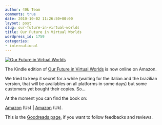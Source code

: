 ```yaml
---
author: 40k Team
comments: true
date: 2010-10-02 11:26:50+00:00
layout: post
slug: our-future-in-virtual-worlds
title: Our Future in Virtual Worlds
wordpress_id: 1759
categories:
- international
---
```


[![Our Future in Virtual Worlds](http://www.40kbooks.com/wp-content/uploads/our.jpg)](http://www.40kbooks.com/wp-content/uploads/our.jpg)

The Kindle edition of [Our Future in Virtual Worlds](http://www.40kbooks.com/?page_id=133&category=6&product_id=8) is now online on Amazon.

We tried to keep it secret for a while (waiting for the italian and the brazilian version, that will be availables on all platforms in some days) but some customers yet bought their copies. So...

At the moment you can find the book on:

[Amazon](http://www.amazon.com/dp/B0044XV80U) (Us) | [Amazon](https://www.amazon.co.uk/dp/B0044XV80U) (Uk).

This is the [Goodreads page](http://www.goodreads.com/book/show/9338172-our-future-in-virtual-worlds), if you want to follow feedbacks and reviews.
